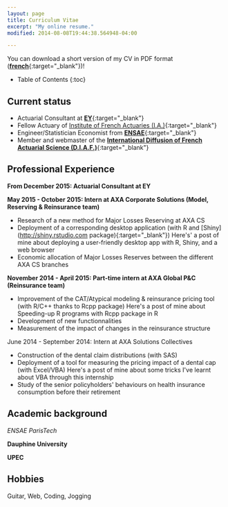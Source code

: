 ```yaml
---
layout: page
title: Curriculum Vitae
excerpt: "My online resume."
modified: 2014-08-08T19:44:38.564948-04:00

---
```


You can download a short version of my CV in PDF format ([**french**](https://drive.google.com/file/d/0B9sO-FiCPQljWWpwandERzVSLUk/view?usp=sharing){:target="_blank"})!

* Table of Contents
{:toc}

## Current status

* Actuarial Consultant at [**EY**](http://www.ey.com){:target="_blank"} 
* Fellow Actuary of [Institute of French Actuaries (I.A.)](http://www.institutdesactuaires.com/){:target="_blank"}
* Engineer/Statistician Economist from [**ENSAE**](http://www.ensae.fr/ensae_engl/index.php?option=com_content&view=article&id=18&Itemid=48){:target="_blank"}  
* Member and webmaster of the [**International Diffusion of French Actuarial Science (D.I.A.F.)**](http://assodiaf.org){:target="_blank"}

## Professional Experience

**From December 2015: Actuarial Consultant at EY**

**May 2015 - October 2015: Intern at AXA Corporate Solutions (Model, Reserving & Reinsurance team)**

* Research of a new method for Major Losses Reserving at AXA CS 
* Deployment of a corresponding desktop application (with R and [Shiny](http://shiny.rstudio.com package){:target="_blank"})
        Here's' a post of mine about deploying a user-friendly desktop app with R, Shiny, and a web browser
* Economic allocation of Major Losses Reserves between the different AXA CS branches

**November 2014 - April 2015: Part-time intern at AXA Global P&C (Reinsurance team)**

* Improvement of the CAT/Atypical modeling & reinsurance pricing tool (with R/C++ thanks to Rcpp package)
        Here's a post of mine about Speeding-up R programs with Rcpp package in R 
* Development of new functionnalities
* Measurement of the impact of changes in the reinsurance structure 

June 2014 - September 2014: Intern at AXA Solutions Collectives

* Construction of the dental claim distributions (with SAS)
* Deployment of a tool for measuring the pricing impact of a dental cap (with Excel/VBA)
        Here's a post of mine about some tricks I've learnt about VBA through this internship 
* Study of the senior policyholders' behaviours on health insurance consumption before their retirement

## Academic background

*ENSAE ParisTech*


**Dauphine University**

**UPEC**

## Hobbies

Guitar, Web, Coding, Jogging